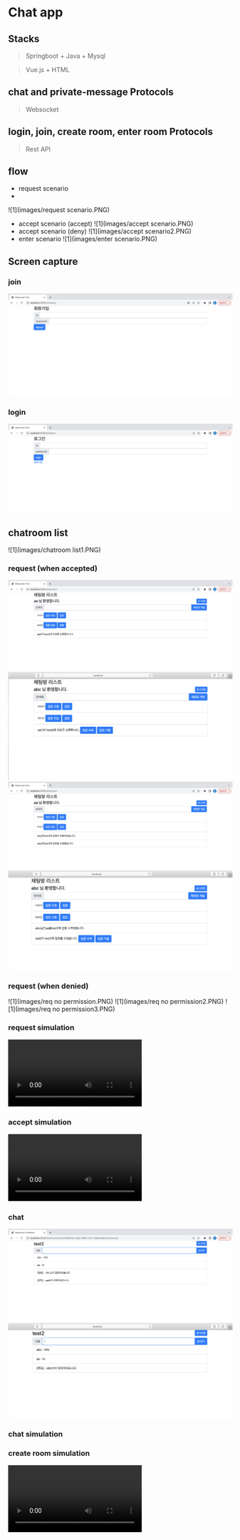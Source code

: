 # Chat app 

## Stacks
> Springboot + Java + Mysql

> Vue.js + HTML

## chat and private-message Protocols
> Websocket

## login, join, create room, enter room Protocols
> Rest API

## flow
- request scenario
- 
![1](images/request scenario.PNG)
- accept scenario (accept)
![1](images/accept scenario.PNG)
- accept scenario (deny)
![1](images/accept scenario2.PNG)
- enter scenario 
![1](images/enter scenario.PNG)


## Screen capture
### join
![1](images/join.PNG)

### login
![1](images/login.PNG)

## chatroom list
![1](images/chatroom list1.PNG)

### request (when accepted)
![1](images/request.PNG)
![1](images/request2.PNG)
![1](images/request3.PNG)
![1](images/request4.PNG)

### request (when denied)
![1](images/req no permission.PNG)
![1](images/req no permission2.PNG)
![1](images/req no permission3.PNG)

### request simulation
![1](images/requestvideo.mov)

### accept simulation
![1](images/acceptvideo.mov)

### chat
![1](images/chat.PNG)
![1](images/chat2.PNG)

### chat simulation


### create room simulation
![1](images/createroom.mov)




